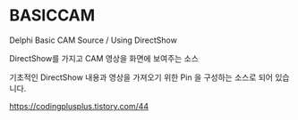 # BASICCAM
Delphi Basic CAM Source / Using DirectShow

DirectShow를 가지고 CAM 영상을 화면에 보여주는 소스 

기초적인 DirectShow 내용과 영상을 가져오기 위한 Pin 을 구성하는 소스로 되어 있습니다. 

https://codingplusplus.tistory.com/44
